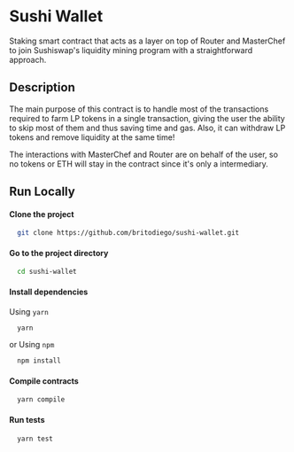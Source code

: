 # Sushi Wallet

Staking smart contract that acts as a layer on top of Router and MasterChef to join Sushiswap's liquidity mining program with a straightforward approach.

## Description

The main purpose of this contract is to handle most of the transactions required to farm LP tokens in a single transaction, giving the user the ability to skip most of them and thus saving time and gas. Also, it can withdraw LP tokens and remove liquidity  at the same time!

The interactions with MasterChef and Router are on behalf of the user, so no tokens or ETH will stay in the contract since it's only a intermediary.
## Run Locally

#### Clone the project

```bash
  git clone https://github.com/britodiego/sushi-wallet.git
```

#### Go to the project directory

```bash
  cd sushi-wallet
```

#### Install dependencies

Using `yarn`
```bash
  yarn
```

or Using `npm`
```bash
  npm install
```



#### Compile contracts

```bash
  yarn compile
```

#### Run tests

```bash
  yarn test
```
